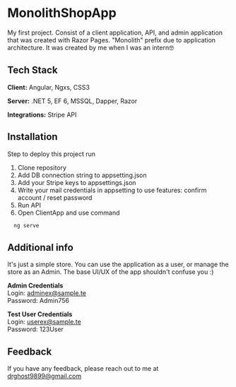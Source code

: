 # MonolithShopApp

My first project. Consist of a client application, API, and admin application that was created with Razor Pages. "Monolith" prefix due to application architecture. It was created by me when I was an intern🤓

## Tech Stack

**Client:** Angular, Ngxs, CSS3

**Server:** .NET 5, EF 6, MSSQL, Dapper, Razor

**Integrations:** Stripe API


## Installation

Step to deploy this project run

1. Clone repository
2. Add DB connection string to appsetting.json
3. Add your Stripe keys to appsettings.json
4. Write your mail credentials in appsetting to use features: confirm account / reset password
5. Run API
6. Open ClientApp and use command
```bash
  ng serve
```


## Additional info

It's just a simple store. You can use the application as a user, or manage the store as an Admin. The base UI/UX of the app shouldn't confuse you :)

**Admin Credentials**\
Login: adminex@sample.te \
Password: Admin756 

**Test User Credentials**\
Login: userex@sample.te \
Password: 123User 

## Feedback

If you have any feedback, please reach out to me at drghost9899@gmail.com


